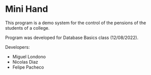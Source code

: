 # Mini Hand

This program is a demo system for the control of the pensions of the students of a college.

Program was developed for Database Basics class (12/08/2022).

Developers:

 - Miguel Londono
 - Nicolas Diaz
 - Felipe Pacheco
